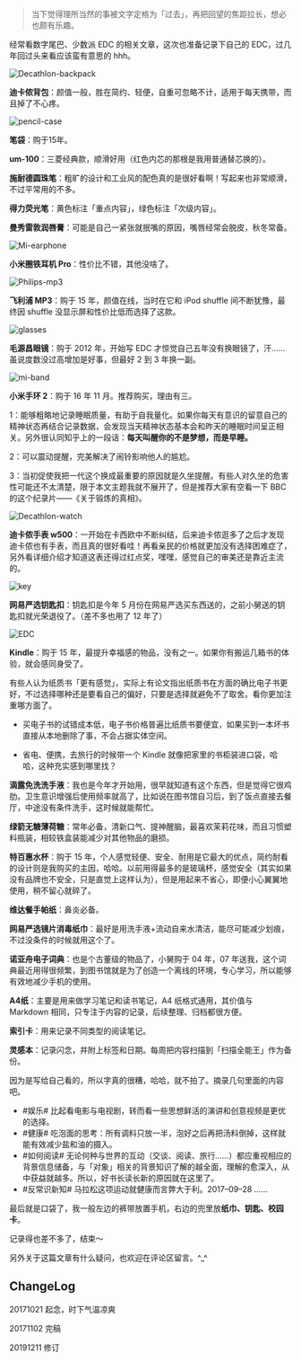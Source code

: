 > 当下觉得理所当然的事被文字定格为「过去」，再把回望的焦距拉长，想必也颇有乐趣。

经常看数字尾巴、少数派 EDC 的相关文章，这次也准备记录下自己的 EDC，过几年回过头来看应该蛮有意思的 hhh。

![Decathlon-backpack](https://raw.githubusercontent.com/onlinepic/Image-hosting-service/master/img/20171022-Decathlon-backpack.jpg)

**迪卡侬背包**：颜值一般，胜在简约、轻便，自重可忽略不计，适用于每天携带，而且掉了不心疼。

![pencil-case](https://raw.githubusercontent.com/onlinepic/Image-hosting-service/master/img/20171022-pencil-case.jpg)

**笔袋**：购于15年。

**um-100**：三菱经典款，顺滑好用（红色内芯的那根是我用普通替芯换的）。

**施耐德圆珠笔**：粗旷的设计和工业风的配色真的是很好看啊！写起来也非常顺滑，不过平常用的不多。

**得力荧光笔**：黄色标注「重点内容」，绿色标注「次级内容」。

**曼秀雷敦润唇膏**：可能是自己一紧张就抿嘴的原因，嘴唇经常会脱皮，秋冬常备。

![Mi-earphone](https://raw.githubusercontent.com/onlinepic/Image-hosting-service/master/img/20171022-Mi-earphone.jpg)

**小米圈铁耳机 Pro**：性价比不错，其他没啥了。

![Philips-mp3](https://raw.githubusercontent.com/onlinepic/Image-hosting-service/master/img/20171022-Philips-mp3.jpg)

**飞利浦 MP3**：购于 15 年，颜值在线，当时在它和 iPod shuffle 间不断犹豫，最终因 shuffle 没显示屏和性价比低而选择了这款。

![glasses](https://raw.githubusercontent.com/onlinepic/Image-hosting-service/master/img/20171022-glasses.jpg)

**毛源昌眼镜**：购于 2012 年，开始写 EDC 才惊觉自己五年没有换眼镜了，汗……虽说度数没过高增加是好事，但最好 2 到 3 年换一副。

![mi-band](https://raw.githubusercontent.com/onlinepic/Image-hosting-service/master/img/20171022-mi-band.jpg)

**小米手环 2**：购于 16 年 11 月。推荐购买，理由有三。

1：能够粗略地记录睡眠质量，有助于自我量化。如果你每天有意识的留意自己的精神状态再结合记录数据，会发现当天精神状态基本会和昨天的睡眠时间呈正相关。另外很认同知乎上的一段话：**每天叫醒你的不是梦想，而是早睡。**

2：可以震动提醒，完美解决了闹铃影响他人的尴尬。

3：当初促使我把一代这个换成最重要的原因就是久坐提醒。有些人对久坐的危害性可能还不太清楚，限于本文主题我就不展开了，但是推荐大家有空看一下 BBC 的这个纪录片——《关于锻炼的真相》。

![Decathlon-watch](https://raw.githubusercontent.com/onlinepic/Image-hosting-service/master/img/20171022-Decathlon-watch.jpg)

**迪卡侬手表 w500**：一开始在卡西欧中不断纠结，后来迪卡侬逛多了之后才发现迪卡侬也有手表，而且真的很好看哇！再看亲民的价格就更加没有选择困难症了，另外看详细介绍才知道这表还得过红点奖，嘿嘿，感觉自己的审美还是靠近主流的。

![key](https://raw.githubusercontent.com/onlinepic/Image-hosting-service/master/img/20171022-key.jpg)

**网易严选钥匙扣**：钥匙扣是今年 5 月份在网易严选买东西送的，之前小舅送的钥匙扣就光荣退役了。（差不多也用了 12 年了）

![EDC](https://raw.githubusercontent.com/onlinepic/Image-hosting-service/master/img/20171022-EDC.jpg)

**Kindle**：购于 15 年，最提升幸福感的物品，没有之一。如果你有搬运几箱书的体验，就会感同身受了。

有些人认为纸质书「更有感觉」，实际上有论文指出纸质书在方面的确比电子书更好，不过选择哪种还是要看自己的偏好，只要是选择就避免不了取舍。看你更加注重哪方面了。

- 买电子书的试错成本低，电子书价格普遍比纸质书要便宜，如果买到一本坏书直接从本地删除了事，不会占据实体空间。

- 省电、便携，去旅行的时候带一个 Kindle 就像把家里的书柜装进口袋，哈哈，这种充实感到哪里找？

**滴露免洗洗手液**：我也是今年才开始用，很早就知道有这个东西，但是觉得它很鸡肋。卫生意识增强后使用频率就高了，比如说在图书馆自习后，到了饭点直接去餐厅，中途没有条件洗手，这时候就能帮忙。

**绿箭无糖薄荷糖**：常年必备，清新口气、提神醒脑，最喜欢茉莉花味，而且习惯塑料瓶装，相较铁盒装能减少对其他物品的磨损。

**特百惠水杯**：购于 15 年，个人感觉轻便、安全、耐用是它最大的优点，简约耐看的设计则是我购买的主因，哈哈。以前用得最多的是玻璃杯，感觉安全（其实如果没有品牌也不安全，只是直觉上这样认为），但是用起来不省心，即便小心翼翼地使用，稍不留心就碎了。

**维达餐手帕纸**：鼻炎必备。

**网易严选镜片消毒纸巾**：最好是用洗手液+流动自来水清洁，能尽可能减少划痕，不过没条件的时候就用这个了。

**诺亚舟电子词典**：也是个古董级的物品了，小舅购于 04 年，07 年送我，这个词典最近用得很频繁，到图书馆就是为了创造一个离线的环境，专心学习，所以能够有效地减少手机的使用。

**A4纸**：主要是用来做学习笔记和读书笔记，A4 纸格式通用，其价值与 Markdown 相同，只专注于内容的记录，后续整理、归档都很方便。

**索引卡**：用来记录不同类型的阅读笔记。

**灵感本**：记录闪念，并附上标签和日期。每周把内容扫描到「扫描全能王」作为备份。

因为是写给自己看的，所以字真的很糟，哈哈，就不拍了。摘录几句里面的内容吧。

- #娱乐# 比起看电影与电视剧，转而看一些思想鲜活的演讲和创意视频是更优的选择。
- #健康# 吃泡面的思考：所有调料只放一半，泡好之后再把汤料倒掉，这样就能有效减少盐和油的摄入。
- #如何阅读# 无论何种与世界的互动（交谈、阅读、旅行……）都应重视相应的背景信息储备，与「对象」相关的背景知识了解的越全面，理解的愈深入，从中获益就越多。所以，好书长读长新的原因就在这里了。
- #反常识新知# 马拉松这项运动就健康而言弊大于利。2017–09–28
……

最后就是口袋了，我一般左边的裤带放置手机，右边的兜里放**纸巾、钥匙、校园卡**。

记录得也差不多了，结束～

另外关于这篇文章有什么疑问，也欢迎在评论区留言。^_^

## ChangeLog

20171021 起念，时下气温凉爽

20171102 完稿

20191211 修订
